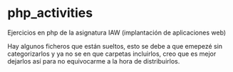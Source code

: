 # php_activities
Ejercicios en php de la asignatura IAW (implantación de aplicaciones web)

Hay algunos ficheros que están sueltos, esto se debe a que emepezé sin categorizarlos y ya no se en que carpetas incluirlos, creo que es mejor dejarlos así para no equivocarme a la hora de distribuirlos.
